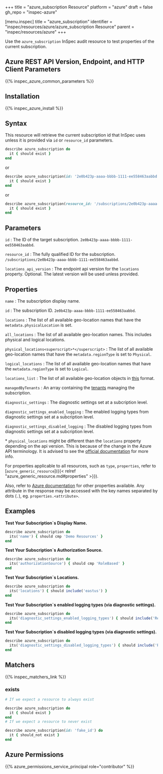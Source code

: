 +++
title = "azure_subscription Resource"
platform = "azure"
draft = false
gh_repo = "inspec-azure"

[menu.inspec]
title = "azure_subscription"
identifier = "inspec/resources/azure/azure_subscription Resource"
parent = "inspec/resources/azure"
+++

Use the `azure_subscription` InSpec audit resource to test properties of the current subscription.

## Azure REST API Version, Endpoint, and HTTP Client Parameters

{{% inspec_azure_common_parameters %}}

## Installation

{{% inspec_azure_install %}}

## Syntax

This resource will retrieve the current subscription id that InSpec uses unless it is provided via `id` or `resource_id` parameters.
```ruby
describe azure_subscription do
  it { should exist }
end
```
or
```ruby
describe azure_subscription(id: '2e0b423p-aaaa-bbbb-1111-ee558463aabbd') do
  it { should exist }
end
```
or
```ruby
describe azure_subscription(resource_id: '/subscriptions/2e0b423p-aaaa-bbbb-1111-ee558463aabbd') do
  it { should exist }
end
```

## Parameters

`id`
: The ID of the target subscription. `2e0b423p-aaaa-bbbb-1111-ee558463aabbd`.

`resource_id`
: The fully qualified ID for the subscription. `/subscriptions/2e0b423p-aaaa-bbbb-1111-ee558463aabbd`.

`locations_api_version`
: The endpoint api version for the `locations` property. Optional. The latest version will be used unless provided.

## Properties

`name`
: The subscription display name.

`id`
: The subscription ID. `2e0b423p-aaaa-bbbb-1111-ee558463aabbd`.

`locations`
: The list of all available geo-location names that have the `metadata.physicalLocation` is set.

`all_locations`
: The list of all available geo-location names. This includes physical and logical locations.

`physical_locations<superscript>*</superscript>`
: The list of all available geo-location names that have the `metadata.regionType` is set to `Physical`.

`logical_locations`
: The list of all available geo-location names that have the `metadata.regionType` is set to `Logical`.

`locations_list`
: The list of all available geo-location objects in [this](https://docs.microsoft.com/en-us/rest/api/resources/subscriptions/listlocations#location) format.

`managedByTenants`
: An array containing the [tenants](https://docs.microsoft.com/en-us/rest/api/resources/subscriptions/get#managedbytenant) managing the subscription.

`diagnostic_settings`
: The diagnostic settings set at a subcription level.

`diagnostic_settings_enabled_logging`
: The enabled logging types from diagnostic settings set at a subcription level.

`diagnostic_settings_disabled_logging`
: The disabled logging types from diagnostic settings set at a subcription level.

<superscript>*</superscript> `physical_locations` might be different than the `locations` property depending on the api version.
This is because of the change in the Azure API terminology. It is advised to see the [official documentation](https://docs.microsoft.com/en-us/rest/api/resources/subscriptions/listlocations) for more info.

For properties applicable to all resources, such as `type`, `properties`, refer to [`azure_generic_resource`]({{< relref "azure_generic_resource.md#properties" >}}).

Also, refer to [Azure documentation](https://docs.microsoft.com/en-us/rest/api/resources/subscriptions/get#subscription) for other properties available. 
Any attribute in the response may be accessed with the key names separated by dots (`.`), eg. `properties.<attribute>`.

## Examples

**Test Your Subscription`s Display Name.**

```ruby
describe azure_subscription do
  its('name') { should cmp 'Demo Resources' }
end
```

**Test Your Subscription`s Authorization Source.**

```ruby
describe azure_subscription do
  its('authorizationSource') { should cmp 'RoleBased' }
end
```

**Test Your Subscription`s Locations.**

```ruby
describe azure_subscription do
  its('locations') { should include('eastus') }
end
```    
**Test Your Subscription`s enabled logging types (via diagnostic settings).**

```ruby
describe azure_subscription do
  its('diagnostic_settings_enabled_logging_types') { should include('ResourceHealth') }
end
```  
**Test Your Subscription`s disabled logging types (via diagnostic settings).**

```ruby
describe azure_subscription do
  its('diagnostic_settings_disabled_logging_types') { should include('Recommendation') }
end
```  

## Matchers

{{% inspec_matchers_link %}}

### exists

```ruby
# If we expect a resource to always exist

describe azure_subscription do
  it { should exist }
end
# If we expect a resource to never exist

describe azure_subscription(id: 'fake_id') do
  it { should_not exist }
end
```

## Azure Permissions

{{% azure_permissions_service_principal role="contributor" %}}
